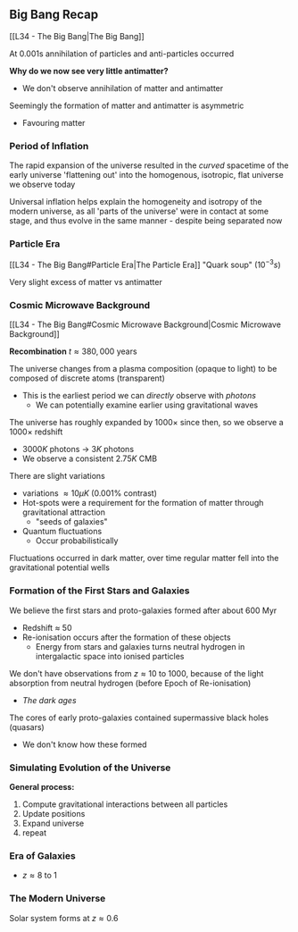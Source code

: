 
## Big Bang Recap
[[L34 - The Big Bang|The Big Bang]]

At 0.001s annihilation of particles and anti-particles occurred

**Why do we now see very little antimatter?**
- We don't observe annihilation of matter and antimatter

Seemingly the formation of matter and antimatter is asymmetric
- Favouring matter


### Period of Inflation
The rapid expansion of the universe resulted in the *curved* spacetime of the early universe 'flattening out' into the homogenous, isotropic, flat universe we observe today

Universal inflation helps explain the homogeneity and isotropy of the modern universe, as all 'parts of the universe' were in contact at some stage, and thus evolve in the same manner - despite being separated now



### Particle Era
[[L34 - The Big Bang#Particle Era|The Particle Era]]
"Quark soup" ($10^{-3}s$)

Very slight excess of matter vs antimatter


### Cosmic Microwave Background
[[L34 - The Big Bang#Cosmic Microwave Background|Cosmic Microwave Background]]

**Recombination**
$t \approx 380,000$ years

The universe changes from a plasma composition (opaque to light)
to be composed of discrete atoms (transparent)
- This is the earliest period we can *directly* observe with *photons*
	- We can potentially examine earlier using gravitational waves


The universe has roughly expanded by $1000\times$ since then, so we observe a $1000\times$ redshift
- $3000K$ photons $\to$ $3K$ photons
- We observe a consistent $2.75K$ CMB

There are slight variations
- variations $\approx 10 \mu K$ (0.001% contrast)
- Hot-spots were a requirement for the formation of matter through gravitational attraction
	- "seeds of galaxies"
- Quantum fluctuations
	- Occur probabilistically

Fluctuations occurred in dark matter, over time regular matter fell into the gravitational potential wells


### Formation of the First Stars and Galaxies

We believe the first stars and proto-galaxies formed after about 600 Myr
- Redshift $\approx$ 50
- Re-ionisation occurs after the formation of these objects
	- Energy from stars and galaxies turns neutral hydrogen in intergalactic space into ionised particles

We don't have observations from $z \approx 10 \text{ to } 1000$, because of the light absorption from neutral hydrogen (before Epoch of Re-ionisation)
- *The dark ages*


The cores of early proto-galaxies contained supermassive black holes (quasars)
- We don't know how these formed

### Simulating Evolution of the Universe

**General process:**
1. Compute gravitational interactions between all particles
2. Update positions
3. Expand universe
4. repeat



### Era of Galaxies
- $z \approx 8\text{ to }1$


### The Modern Universe
Solar system forms at $z \approx 0.6$




